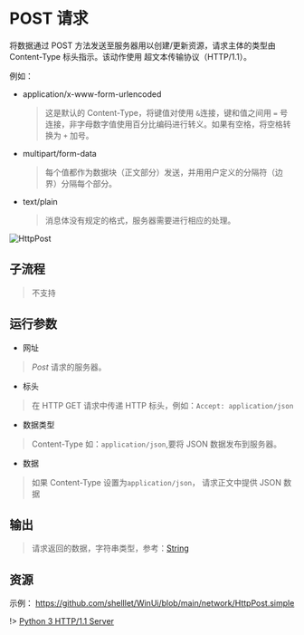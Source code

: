# POST 请求
将数据通过 POST 方法发送至服务器用以创建/更新资源，请求主体的类型由 Content-Type 标头指示。该动作使用 超文本传输协议（HTTP/1.1）。

例如：

* application/x-www-form-urlencoded
  > 这是默认的 Content-Type，将键值对使用 `&`连接，键和值之间用 `=` 号连接，非字母数字值使用百分比编码进行转义。如果有空格，将空格转换为 `+` 加号。
* multipart/form-data
  > 每个值都作为数据块（正文部分）发送，并用用户定义的分隔符（边界）分隔每个部分。

* text/plain
  > 消息体没有规定的格式，服务器需要进行相应的处理。

![HttpPost](./images/05.png ':size=90%')

## 子流程
> 不支持


## 运行参数

* 网址
>  *Post* 请求的服务器。
* 标头
> 在 HTTP GET 请求中传递 HTTP 标头，例如：`Accept: application/json`

* 数据类型
>  Content-Type 如：`application/json`,要将 JSON 数据发布到服务器。
* 数据
> 如果  Content-Type 设置为`application/json`， 请求正文中提供 JSON 数据


## 输出

> 请求返回的数据，字符串类型，参考：[String](./types/String.md)    


## 资源

示例： https://github.com/shelllet/WinUi/blob/main/network/HttpPost.simple

!>  [Python 3 HTTP/1.1 Server](https://gist.github.com/andystanton/2ec0dca0bf6de90c2000025319f63e2d)




